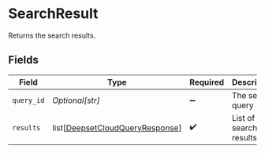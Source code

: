 # SearchResult

Returns the search results.


## Fields

| Field                                                                               | Type                                                                                | Required                                                                            | Description                                                                         |
| ----------------------------------------------------------------------------------- | ----------------------------------------------------------------------------------- | ----------------------------------------------------------------------------------- | ----------------------------------------------------------------------------------- |
| `query_id`                                                                          | *Optional[str]*                                                                     | :heavy_minus_sign:                                                                  | The search query                                                                    |
| `results`                                                                           | list[[DeepsetCloudQueryResponse](../../models/shared/deepsetcloudqueryresponse.md)] | :heavy_check_mark:                                                                  | List of search results.                                                             |
